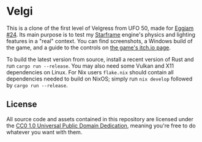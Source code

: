 # Velgi

This is a clone of the first level of Velgress from UFO 50,
made for [Eggjam #24][eggjam].
Its main purpose is to test my [Starframe] engine's
physics and lighting features in a "real" context.
You can find screenshots, a Windows build of the game,
and a guide to the controls on [the game's itch.io page][itch].

To build the latest version from source,
install a recent version of Rust and run `cargo run --release`.
You may also need some Vulkan and X11 dependencies on Linux.
For Nix users `flake.nix` should contain all dependencies needed to build on NixOS;
simply run `nix develop` followed by `cargo run --release`.

## License

All source code and assets contained in this repository
are licensed under the [CC0 1.0 Universal Public Domain Dedication][cc0],
meaning you're free to do whatever you want with them.

[eggjam]: https://itch.io/jam/eggjam-24
[itch]: https://molentum.itch.io/velgi
[starframe]: https://github.com/m0lentum/starframe
[cc0]: https://creativecommons.org/publicdomain/zero/1.0/
